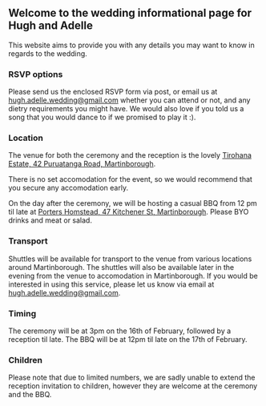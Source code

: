 ## Welcome to the wedding informational page for Hugh and Adelle

This website aims to provide you with any details you may want to know in regards to the wedding.


### RSVP options

Please send us the enclosed RSVP form via post, or email us at [hugh.adelle.wedding@gmail.com](mailto:hugh.adelle.wedding@gmail.com) whether you can attend or not, and any dietry requirements you might have.  We would also love if you told us a song that you would dance to if we promised to play it :).

### Location

The venue for both the ceremony and the reception is the lovely [Tirohana Estate, 42 Puruatanga Road, Martinborough](https://www.google.com/maps?q=42+Puruatanga+Road,+Wellington+5711,+New+Zealand).

There is no set accomodation for the event, so we would recommend that you secure any accomodation early.

On the day after the ceremony, we will be hosting a casual BBQ from 12 pm til late at [Porters Homstead, 47 Kitchener St, Martinborough](https://www.google.com/maps/place/47+Kitchener+St,+Martinborough+5711). Please BYO drinks and meat or salad.

### Transport

Shuttles will be available for transport to the venue from various locations around Martinborough. The shuttles will also be available later in the evening from the venue to accomodation in Martinborough. If you would be interested in using this service, please let us know via email at [hugh.adelle.wedding@gmail.com](mailto:hugh.adelle.wedding@gmail.com).

### Timing

The ceremony will be at 3pm on the 16th of February, followed by a reception til late. The BBQ will be at 12pm til late on the 17th of February.

### Children

Please note that due to limited numbers, we are sadly unable to extend the reception invitation to children, however they are welcome at the ceremony and the BBQ.
